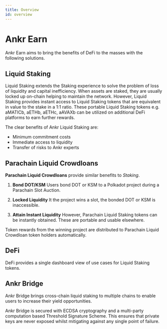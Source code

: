 ```yaml
---
title: Overview
id: overview
---
```


# Ankr Earn

Ankr Earn aims to bring the benefits of DeFi to the masses with the following solutions. 

## Liquid Staking

Liquid Staking extends the Staking experience to solve the problem of loss of liquidity and capital inefficiency. 
When assets are staked, they are usually locked up on-chain helping to maintain the network. 
However, Liquid Staking provides instant access to Liquid Staking tokens that are equivalent in value to the stake in a 1:1 ratio. 
These portable Liquid Staking tokens e.g. aMATICb, aETHb, aETHc, aAVAXb can be utilized on additional DeFi platforms to earn further rewards.

The clear benefits of Ankr Liquid Staking are: 
* Minimum commitment costs
* Immediate access to liquidity
* Transfer of risks to Ankr experts

## Parachain Liquid Crowdloans
**Parachain Liquid Crowdloans** provide similar benefits to *Staking*. 

1. **Bond DOT/KSM**
Users bond DOT or KSM to a Polkadot project during a Parachain Slot Auction. 

2. **Locked Liquidity**
It the project wins a slot, the bonded DOT or KSM is inaccessible.

3. **Attain Instant Liquidity**
However, Parachain Liquid Staking tokens can be instantly obtained. These are portable and usable elsewhere. 

Token rewards from the winning project are distributed to Parachain Liquid Crowdloan token holders automatically. 

## DeFi

DeFi provides a single dashboard view of use cases for Liquid Staking tokens.

## Ankr Bridge

Ankr Bridge brings cross-chain liquid staking to multiple chains to enable users to increase their yield opportunities.

Ankr Bridge is secured with ECDSA cryptography and a multi-party computation based Threshold Signature Scheme. This ensures that private keys are never exposed whilst mitigating against any single point of failure.